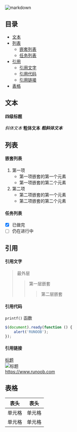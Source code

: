 ![markdown](https://cdoco.com/images/markdown-syntax.png)

## 目录

- [文本](#文本)
- [列表](#列表)
  - [嵌套列表](#嵌套列表)
  - [任务列表](#任务列表)
- [引用](#区块引用)
  - [引用文字](#引用文字)
  - [引用代码](#引用代码)
  - [引用链接](#引用链接)
- [表格](#表格)  

## 文本

#### 四级标题
*斜体文本*
**粗体文本**
***粗斜体文本***

## 列表

#### 嵌套列表
1. 第一项
    - 第一项嵌套的第一个元素
    - 第一项嵌套的第二个元素
2. 第二项
    - 第二项嵌套的第一个元素
    - 第二项嵌套的第二个元素

#### 任务列表
- [x] 已做完
- [ ] 仍在进行中

## 引用

#### 引用文字
> 最外层
> > 第一层嵌套
> > > 第二层嵌套

#### 引用代码
`printf()` 函数

``` javascript
$(document).ready(function () {
    alert('RUNOOB');
});
```
#### 引用链接
[标题](链接地址)  
![标题](http://static.runoob.com/images/runoob-logo.png)  
<https://www.runoob.com>

## 表格

表头|表头
-|-|
单元格|单元格|
|单元格|单元格|




